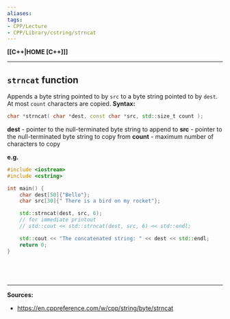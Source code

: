 ```yaml
---
aliases:
tags:
- CPP/Lecture
- CPP/Library/cstring/strncat
---
```

**[[C++|HOME [C++]]]**

---
## `strncat` function
Appends a byte string pointed to by `src` to a byte string pointed to by `dest`. At most `count` characters are copied.
**Syntax:**
```cpp
char *strncat( char *dest, const char *src, std::size_t count );
```
**dest**	-	pointer to the null-terminated byte string to append to
**src**	-	pointer to the null-terminated byte string to copy from
**count**	-	maximum number of characters to copy

**e.g.**
```cpp
#include <iostream>
#include <cstring>

int main() {
    char dest[50]{"Bello"};
    char src[30]{" There is a bird on my rocket"};

    std::strncat(dest, src, 6);
    // for immediate printout
    // std::cout << std::strncat(dest, src, 6) << std::endl;

    std::cout << "The concatenated string: " << dest << std::endl;
    return 0;
}
```

<br>

# 
---
**Sources:**
- https://en.cppreference.com/w/cpp/string/byte/strncat